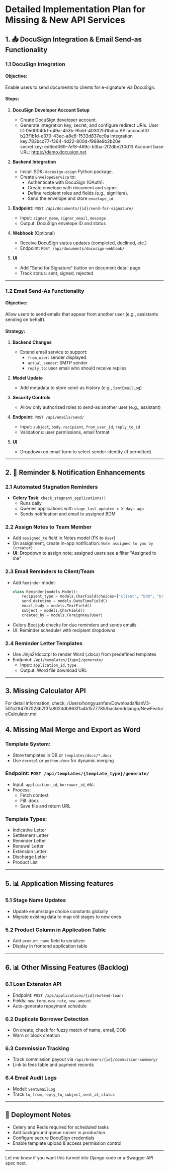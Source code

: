 # Detailed Implementation Plan for Missing & New API Services

## 1. 📤 DocuSign Integration & Email Send-as Functionality

### 1.1 DocuSign Integration
#### Objective:
Enable users to send documents to clients for e-signature via DocuSign.

#### Steps:
1. **DocuSign Developer Account Setup**
   - Create DocuSign developer account.
   - Generate integration key, secret, and configure redirect URIs.
   User ID 0500040d-c49a-453b-95dd-40302fd1bdca
   API accountID b23f1b1d-e370-43ec-a8e6-1533d837ec0a
Integration key:783bcc77-f364-4d22-800d-f988e9b2b20e	
secret key: ed6ed069-7ef8-469c-b3ba-2f2dbe2f0d13
Account base URL: https://demo.docusign.net
2. **Backend Integration**
   - Install SDK: `docusign-esign` Python package.
   - Create `EnvelopeService` to:
     - Authenticate with DocuSign (OAuth).
     - Create envelope with document and signer.
     - Define recipient roles and fields (e.g., signHere).
     - Send the envelope and store `envelope_id`.

3. **Endpoint**: `POST /api/documents/{id}/send-for-signature/`
   - Input: `signer_name`, `signer_email`, `message`
   - Output: DocuSign envelope ID and status

4. **Webhook** (Optional)
   - Receive DocuSign status updates (completed, declined, etc.)
   - Endpoint: `POST /api/documents/docusign-webhook/`

5. **UI**
   - Add "Send for Signature" button on document detail page
   - Track status: sent, signed, rejected

---

### 1.2 Email Send-As Functionality
#### Objective:
Allow users to send emails that appear from another user (e.g., assistants sending on behalf).

#### Strategy:
1. **Backend Changes**
   - Extend email service to support:
     - `from_user`: sender displayed
     - `actual_sender`: SMTP sender
     - `reply_to`: user email who should receive replies

2. **Model Update**
   - Add metadata to store send-as history (e.g., `SentEmailLog`)

3. **Security Controls**
   - Allow only authorized roles to send-as another user (e.g., assistant)

4. **Endpoint**: `POST /api/emails/send/`
   - Input: `subject`, `body`, `recipient`, `from_user_id`, `reply_to_id`
   - Validations: user permissions, email format

5. **UI**
   - Dropdown on email form to select sender identity (if permitted)

---

## 2. 📩 Reminder & Notification Enhancements

### 2.1 Automated Stagnation Reminders
- **Celery Task**: `check_stagnant_applications()`
  - Runs daily
  - Queries applications with `stage_last_updated > X days ago`
  - Sends notification and email to assigned BDM

### 2.2 Assign Notes to Team Member
- Add `assigned_to` field in Notes model (FK to `User`)
- On assignment, create in-app notification: `Note assigned to you by {creator}`
- **UI**: Dropdown to assign note; assigned users see a filter "Assigned to me"

### 2.3 Email Reminders to Client/Team
- Add `Reminder` model:
  ```python
  class Reminder(models.Model):
      recipient_type = models.CharField(choices=["client", "bdm", "broker", "custom"])
      send_datetime = models.DateTimeField()
      email_body = models.TextField()
      subject = models.CharField()
      created_by = models.ForeignKey(User)
  ```
- Celery Beat job checks for due reminders and sends emails
- UI: Reminder scheduler with recipient dropdowns

### 2.4 Reminder Letter Templates
- Use Jinja2/docxtpl to render Word (.docx) from predefined templates
- Endpoint: `/api/templates/{type}/generate/`
  - Input: `application_id`, `type`
  - Output: Word file download URL

---

## 3. Missing Calculator API 
For detail information, check; 
/Users/hongyuanfan/Downloads/lianV3-501a294797023b7f3fa802ddb963f1a4b1577785/backenddjango/NewFeatureCalculator.md 

## 4. Missing Mail Merge and Export as Word

### Template System:
- Store templates in DB or `templates/docs/*.docx`
- Use `docxtpl` or `python-docx` for dynamic merging

### Endpoint: `POST /api/templates/{template_type}/generate/`
- Input: `application_id`, `borrower_id`, etc.
- Process:
  - Fetch context
  - Fill .docx
  - Save file and return URL

### Template Types:
- Indicative Letter
- Settlement Letter
- Reminder Letter
- Renewal Letter
- Extension Letter
- Discharge Letter
- Product List

---

## 5. 📊 Application Missing features

### 5.1 Stage Name Updates
- Update enum/stage choice constants globally
- Migrate existing data to map old stages to new ones

### 5.2 Product Column in Application Table
- Add `product_name` field to serializer
- Display in frontend application table

---

## 6. 📊 Other Missing Features (Backlog)

### 6.1 Loan Extension API
- Endpoint: `POST /api/applications/{id}/extend-loan/`
- Fields: `new_term`, `new_rate`, `new_amount`
- Auto-generate repayment schedule

### 6.2 Duplicate Borrower Detection
- On create, check for fuzzy match of name, email, DOB
- Warn or block creation

### 6.3 Commission Tracking
- Track commission payout via `/api/brokers/{id}/commission-summary/`
- Link to fees table and payment records

### 6.4 Email Audit Logs
- Model: `SentEmailLog`
- Track `to`, `from`, `reply_to`, `subject`, `sent_at`, `status`

---

## 🚀 Deployment Notes
- Celery and Redis required for scheduled tasks
- Add background queue runner in production
- Configure secure DocuSign credentials
- Enable template upload & access permission control

---

Let me know if you want this turned into Django code or a Swagger API spec next.

